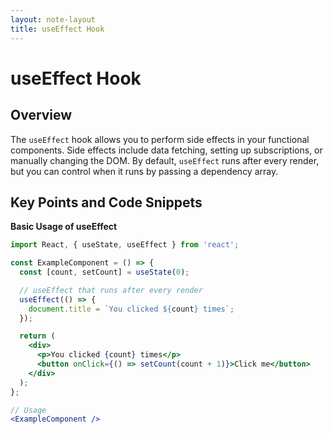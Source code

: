 ```yaml
---
layout: note-layout  
title: useEffect Hook  
---
```


# useEffect Hook

## Overview
The `useEffect` hook allows you to perform side effects in your functional components. Side effects include data fetching, setting up subscriptions, or manually changing the DOM. By default, `useEffect` runs after every render, but you can control when it runs by passing a dependency array.

## Key Points and Code Snippets

**Basic Usage of useEffect**
```jsx
import React, { useState, useEffect } from 'react';

const ExampleComponent = () => {
  const [count, setCount] = useState(0);

  // useEffect that runs after every render
  useEffect(() => {
    document.title = `You clicked ${count} times`;
  });

  return (
    <div>
      <p>You clicked {count} times</p>
      <button onClick={() => setCount(count + 1)}>Click me</button>
    </div>
  );
};

// Usage
<ExampleComponent />
